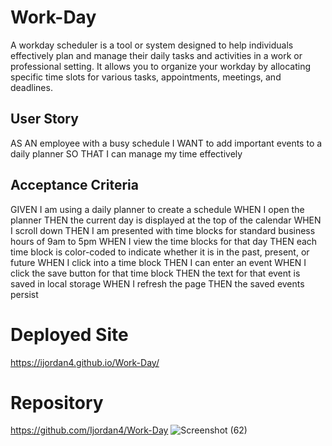 # Work-Day

A workday scheduler is a tool or system designed to help individuals effectively plan and manage their daily tasks and activities in a work or professional setting. It allows you to organize your workday by allocating specific time slots for various tasks, appointments, meetings, and deadlines.

## User Story
AS AN employee with a busy schedule
I WANT to add important events to a daily planner
SO THAT I can manage my time effectively


## Acceptance Criteria
GIVEN I am using a daily planner to create a schedule
WHEN I open the planner
THEN the current day is displayed at the top of the calendar
WHEN I scroll down
THEN I am presented with time blocks for standard business hours of 9am to 5pm
WHEN I view the time blocks for that day
THEN each time block is color-coded to indicate whether it is in the past, present, or future
WHEN I click into a time block
THEN I can enter an event
WHEN I click the save button for that time block
THEN the text for that event is saved in local storage
WHEN I refresh the page
THEN the saved events persist

# Deployed Site
https://ijordan4.github.io/Work-Day/

# Repository
https://github.com/Ijordan4/Work-Day
![Screenshot (62)](https://github.com/Ijordan4/Work-Day/assets/124106922/0a08a053-4bb0-46b6-86b3-56e0ccbaa204)


